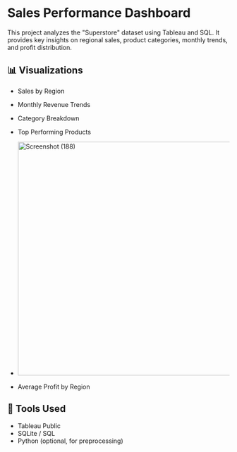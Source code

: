 # Sales Performance Dashboard

This project analyzes the "Superstore" dataset using Tableau and SQL. It provides key insights on regional sales, product categories, monthly trends, and profit distribution.

## 📊 Visualizations
- Sales by Region
- Monthly Revenue Trends
- Category Breakdown
- Top Performing Products
- <img width="1020" height="531" alt="Screenshot (188)" src="https://github.com/user-attachments/assets/681d4c77-7b11-4569-bb0d-d30c408dd5d3" />

- Average Profit by Region

## 🔧 Tools Used
- Tableau Public
- SQLite / SQL
- Python (optional, for preprocessing)
